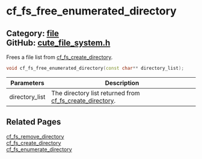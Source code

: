 # cf_fs_free_enumerated_directory

Category: [file](https://github.com/RandyGaul/cute_framework/blob/master/docs/api_reference?id=file)  
GitHub: [cute_file_system.h](https://github.com/RandyGaul/cute_framework/blob/master/include/cute_file_system.h)  
---

Frees a file list from [cf_fs_create_directory](https://github.com/RandyGaul/cute_framework/blob/master/docs/file/cf_fs_create_directory.md).

```cpp
void cf_fs_free_enumerated_directory(const char** directory_list);
```

Parameters | Description
--- | ---
directory_list | The directory list returned from [cf_fs_create_directory](https://github.com/RandyGaul/cute_framework/blob/master/docs/file/cf_fs_create_directory.md).

## Related Pages

[cf_fs_remove_directory](https://github.com/RandyGaul/cute_framework/blob/master/docs/file/cf_fs_remove_directory.md)  
[cf_fs_create_directory](https://github.com/RandyGaul/cute_framework/blob/master/docs/file/cf_fs_create_directory.md)  
[cf_fs_enumerate_directory](https://github.com/RandyGaul/cute_framework/blob/master/docs/file/cf_fs_enumerate_directory.md)  
